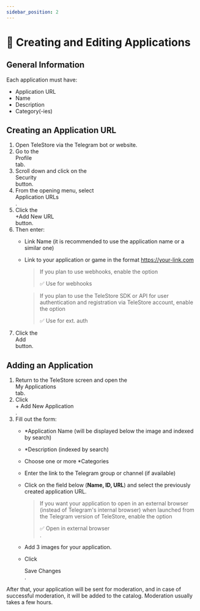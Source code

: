 ```yaml
---
sidebar_position: 2
---
```


# 📲 Creating and Editing Applications

## General Information

Each application must have:
- Application URL
- Name
- Description
- Category(-ies)

## Creating an Application URL

1. Open TeleStore via the Telegram bot or website.
2. Go to the <div className="button">Profile</div> tab.
3. Scroll down and click on the <div className="button">Security</div> button.
4. From the opening menu, select <div className="button">Application URLs</div>.
5. Click the <div className="button">+Add New URL</div> button.
6. Then enter:
    - Link Name (it is recommended to use the application name or a similar one)
    - Link to your application or game in the format https://your-link.com
      > If you plan to use webhooks, enable the option <div className="checkbox">✅ Use for webhooks</div>

      > If you plan to use the TeleStore SDK or API for user authentication and registration via TeleStore account, enable the option <div className="checkbox">✅ Use for ext. auth</div>
7. Click the <div className="button">Add</div> button.

## Adding an Application

1. Return to the TeleStore screen and open the <div className="button">My Applications</div> tab.
2. Click <div className="button">+ Add New Application</div>.
3. Fill out the form:
    - *Application Name (will be displayed below the image and indexed by search)
    - *Description (indexed by search)
    - Choose one or more *Categories
    - Enter the link to the Telegram group or channel (if available)
    - Click on the field below (**Name, ID, URL**) and select the previously created application URL.

      > If you want your application to open in an external browser (instead of Telegram's internal browser) when launched from the Telegram version of TeleStore, enable the option <div className="checkbox">✅ Open in external browser</div>.
    - Add 3 images for your application.
    - Click <div className="button">Save Changes</div>.

After that, your application will be sent for moderation, and in case of successful moderation, it will be added to the catalog. Moderation usually takes a few hours.